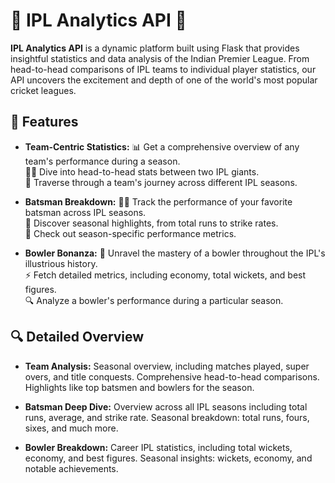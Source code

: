 # 🏏 IPL Analytics API 🚀

**IPL Analytics API** is a dynamic platform built using Flask that provides insightful statistics and data analysis of the Indian Premier League. From head-to-head comparisons of IPL teams to individual player statistics, our API uncovers the excitement and depth of one of the world's most popular cricket leagues.

## 🌟 Features

- **Team-Centric Statistics:**
📊 Get a comprehensive overview of any team's performance during a season.<br>
🤼‍♂️ Dive into head-to-head stats between two IPL giants.<br>
📅 Traverse through a team's journey across different IPL seasons.

- **Batsman Breakdown:**
🏃‍♂️ Track the performance of your favorite batsman across IPL seasons.<br>
🌟 Discover seasonal highlights, from total runs to strike rates.<br>
🏏 Check out season-specific performance metrics.

- **Bowler Bonanza:**
🎯 Unravel the mastery of a bowler throughout the IPL's illustrious history.<br>
⚡ Fetch detailed metrics, including economy, total wickets, and best figures.<br>
🔍 Analyze a bowler's performance during a particular season.

## 🔍 Detailed Overview

- **Team Analysis:**
Seasonal overview, including matches played, super overs, and title conquests.
Comprehensive head-to-head comparisons.
Highlights like top batsmen and bowlers for the season.

- **Batsman Deep Dive:**
Overview across all IPL seasons including total runs, average, and strike rate.
Seasonal breakdown: total runs, fours, sixes, and much more.

- **Bowler Breakdown:**
Career IPL statistics, including total wickets, economy, and best figures.
Seasonal insights: wickets, economy, and notable achievements.
